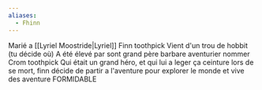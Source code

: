 ```yaml
---
aliases:
  - Fhinn
---
```

Marié a [[Lyriel Moostride|Lyriel]]
Finn toothpick Vient d'un trou de hobbit (tu décide où) A été élevé par sont grand père barbare aventurier nommer Crom toothpick Qui était un grand héro, et qui lui a leger ça ceinture lors de se mort, finn décide de partir a l'aventure pour explorer le monde et vive des aventure FORMIDABLE